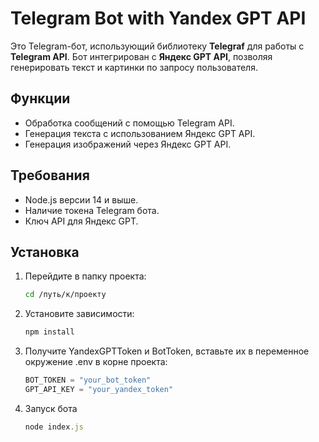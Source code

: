 # Telegram Bot with Yandex GPT API

Это Telegram-бот, использующий библиотеку **Telegraf** для работы с **Telegram API**. Бот интегрирован с **Яндекс GPT API**, позволяя генерировать текст и картинки по запросу пользователя.

## Функции

- Обработка сообщений с помощью Telegram API.
- Генерация текста с использованием Яндекс GPT API.
- Генерация изображений через Яндекс GPT API.
  
## Требования

- Node.js версии 14 и выше.
- Наличие токена Telegram бота.
- Ключ API для Яндекс GPT.

## Установка

1. Перейдите в папку проекта:
   ```bash
   cd /путь/к/проекту

2. Установите зависимости:
   ```javascript
   npm install

3. Получите YandexGPTToken и BotToken, вставьте их в переменное окружение .env в корне проекта:
   ```javascript
   BOT_TOKEN = "your_bot_token"
   GPT_API_KEY = "your_yandex_token"
4. Запуск бота
   ```javascript
   node index.js
